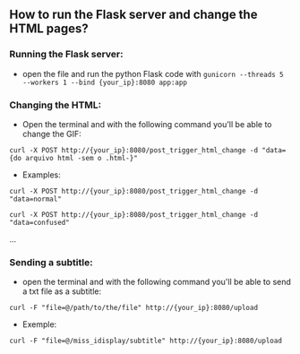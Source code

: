 ## How to run the Flask server and change the HTML pages?

### Running the Flask server:
- open the file and run the python Flask code with 
`gunicorn --threads 5 --workers 1 --bind {your_ip}:8080 app:app`

### Changing the HTML:
- Open the terminal and with the following command you'll be able to change the GIF:
  
`curl -X POST http://{your_ip}:8080/post_trigger_html_change -d "data={do arquivo html -sem o .html-}"`

- Examples:

`curl -X POST http://{your_ip}:8080/post_trigger_html_change -d "data=normal"`

`curl -X POST http://{your_ip}:8080/post_trigger_html_change -d "data=confused"`

...

### Sending a subtitle:
- open the terminal and with the following command you'll be able to send a txt file as a subtitle:

`curl -F "file=@/path/to/the/file" http://{your_ip}:8080/upload`

- Exemple:

`curl -F "file=@/miss_idisplay/subtitle" http://{your_ip}:8080/upload`

